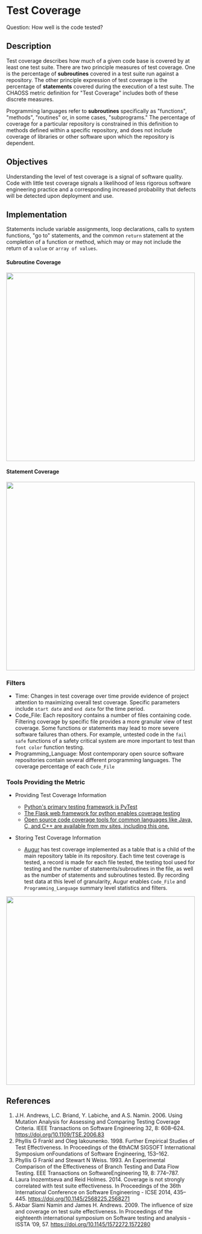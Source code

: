 # Test Coverage

Question: How well is the code tested?

## Description
Test coverage describes how much of a given code base is covered by at least one test suite. There are two principle measures of test coverage. One is the percentage of **subroutines** covered in a test suite run against a repository. The other principle expression of test coverage is the percentage of **statements** covered during the execution of a test suite. The CHAOSS metric definition for "Test Coverage" includes both of these discrete measures.

Programming languages refer to **subroutines** specifically as "functions", "methods", "routines" or, in some cases, "subprograms." The percentage of coverage for a particular repository is constrained in this definition to methods defined within a specific repository, and does not include coverage of libraries or other software upon which the repository is dependent.

## Objectives

Understanding the level of test coverage is a signal of software quality. Code with little test coverage signals a likelihood of less rigorous software engineering practice and a corresponding increased probability that defects will be detected upon deployment and use. 

## Implementation 

Statements include variable assignments, loop declarations, calls to system functions, "go to" statements, and the common `return` statement at the completion of a function or method, which may or may not include the return of a `value` or `array of values`.

#### Subroutine Coverage

<img src="https://github.com/chaoss/wg-risk/blob/master/metrics/images/subroutine-coverage.png" width="500">

#### Statement Coverage

<img src="https://github.com/chaoss/wg-risk/blob/master/metrics/images/statement-coverage.png" width="500">

### Filters
* Time: Changes in test coverage over time provide evidence of project attention to maximizing overall test coverage. Specific parameters include `start date` and `end date` for the time period.
* Code_File: Each repository contains a number of files containing code. Filtering coverage by specific file provides a more granular view of test coverage. Some functions or statements may lead to more severe software failures than others. For example, untested code in the `fail safe` functions of a safety critical system are more important to test than `font color` function testing.
* Programming_Language: Most contemporary open source software repositories contain several different programming languages. The coverage percentage of each `Code_File`

### Tools Providing the Metric
- Providing Test Coverage Information 
  * [Python's primary testing framework is PyTest](https://docs.pytest.org/en/latest/)
  * [The Flask web framework for python enables coverage testing](http://flask.pocoo.org/docs/1.0/tutorial/tests/)
  * [Open source code coverage tools for common languages like Java, C, and C++ are available from my sites, including this one.](https://stackify.com/code-coverage-tools/#OpenSource)

- Storing Test Coverage Information 
  * [Augur](https://github.com/chaoss/augur) has test coverage implemented as a table that is a child of the main repository table in its repository. Each time test coverage is tested, a record is made for each file tested, the testing tool used for testing and the number of statements/subroutines in the file, as well as the number of statements and subroutines tested. By recording test data at this level of granularity, Augur enables `Code_File` and `Programming_Language` summary level statistics and filters.

<img src="https://github.com/chaoss/wg-risk/blob/master/metrics/images/test_coverage_data_model.png" width="500">


## References
1. J.H. Andrews, L.C. Briand, Y. Labiche, and A.S. Namin. 2006. Using Mutation Analysis for Assessing and Comparing Testing Coverage Criteria. IEEE Transactions on Software Engineering 32, 8: 608–624. https://doi.org/10.1109/TSE.2006.83
2. Phyllis G Frankl and Oleg Iakounenko. 1998. Further Empirical Studies of Test Effectiveness. In Proceedings of the 6thACM SIGSOFT International Symposium onFoundations of Software Engineering, 153–162.
3. Phyllis G Frankl and Stewart N Weiss. 1993. An Experimental Comparison of the Effectiveness of Branch Testing and Data Flow Testing. EEE Transactions on SoftwareEngineering 19, 8: 774–787.
4. Laura Inozemtseva and Reid Holmes. 2014. Coverage is not strongly correlated with test suite effectiveness. In Proceedings of the 36th International Conference on Software Engineering - ICSE 2014, 435–445. https://doi.org/10.1145/2568225.2568271
5. Akbar Siami Namin and James H. Andrews. 2009. The influence of size and coverage on test suite effectiveness. In Proceedings of the eighteenth international symposium on Software testing and analysis - ISSTA ’09, 57. https://doi.org/10.1145/1572272.1572280
